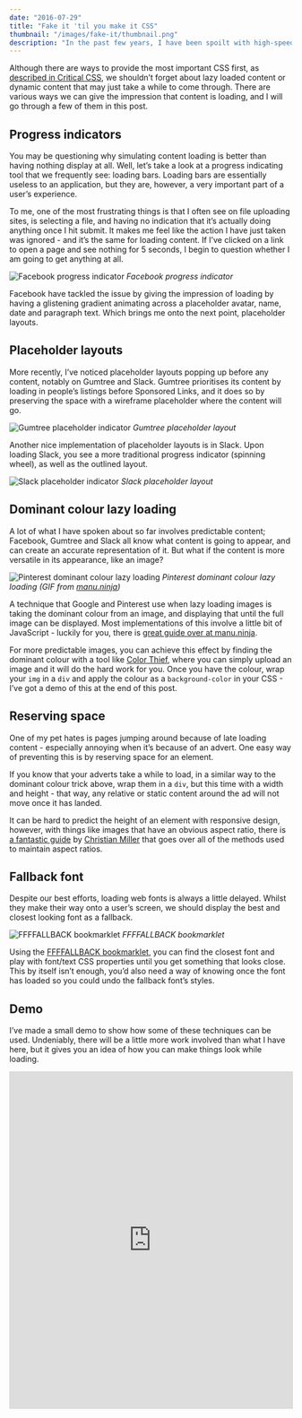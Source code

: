 ```yaml
---
date: "2016-07-29"
title: "Fake it 'til you make it CSS"
thumbnail: "/images/fake-it/thumbnail.png"
description: "In the past few years, I have been spoilt with high-speed broadband that makes browsing the web a stress-free task. But realistically, not everyone has fibre optic, and a lot of people consume web content through 3G. Where am I going with this? Well, I think we can all agree that there is nothing worse than a white page with content slowly populating, so why don’t we fake it until the content makes it?"
---
```

Although there are ways to provide the most important CSS first, as [described in Critical CSS](https://www.smashingmagazine.com/2015/08/understanding-critical-css/), we shouldn’t forget about lazy loaded content or dynamic content that may just take a while to come through. There are various ways we can give the impression that content is loading, and I will go through a few of them in this post.

## Progress indicators

You may be questioning why simulating content loading is better than having nothing display at all. Well, let’s take a look at a progress indicating tool that we frequently see: loading bars. Loading bars are essentially useless to an application, but they are, however, a very important part of a user’s experience.

To me, one of the most frustrating things is that I often see on file uploading sites, is selecting a file, and having no indication that it’s actually doing anything once I hit submit. It makes me feel like the action I have just taken was ignored - and it’s the same for loading content. If I’ve clicked on a link to open a page and see nothing for 5 seconds, I begin to question whether I am going to get anything at all.

![Facebook progress indicator](/images/fake-it/facebook.gif)
_Facebook progress indicator_

Facebook have tackled the issue by giving the impression of loading by having a glistening gradient animating across a placeholder avatar, name, date and paragraph text. Which brings me onto the next point, placeholder layouts.

## Placeholder layouts

More recently, I’ve noticed placeholder layouts popping up before any content, notably on Gumtree and Slack. Gumtree prioritises its content by loading in people’s listings before Sponsored Links, and it does so by preserving the space with a wireframe placeholder where the content will go.

![Gumtree placeholder indicator](/images/fake-it/gumtree.gif)
_Gumtree placeholder layout_

Another nice implementation of placeholder layouts is in Slack. Upon loading Slack, you see a more traditional progress indicator (spinning wheel), as well as the outlined layout.

![Slack placeholder indicator](/images/fake-it/slack.jpg)
_Slack placeholder layout_

## Dominant colour lazy loading

A lot of what I have spoken about so far involves predictable content; Facebook, Gumtree and Slack all know what content is going to appear, and can create an accurate representation of it. But what if the content is more versatile in its appearance, like an image?

![Pinterest dominant colour lazy loading](/images/fake-it/pinterest.gif)
_Pinterest dominant colour lazy loading (GIF from [manu.ninja](https://manu.ninja/dominant-colors-for-lazy-loading-images))_

A technique that Google and Pinterest use when lazy loading images is taking the dominant colour from an image, and displaying that until the full image can be displayed. Most implementations of this involve a little bit of JavaScript - luckily for you, there is [great guide over at manu.ninja](https://manu.ninja/dominant-colors-for-lazy-loading-images).

For more predictable images, you can achieve this effect by finding the dominant colour with a tool like [Color Thief](http://lokeshdhakar.com/projects/color-thief/), where you can simply upload an image and it will do the hard work for you. Once you have the colour, wrap your `img` in a `div` and apply the colour as a `background-color` in your CSS - I’ve got a demo of this at the end of this post.

## Reserving space

One of my pet hates is pages jumping around because of late loading content - especially annoying when it’s because of an advert. One easy way of preventing this is by reserving space for an element.

If you know that your adverts take a while to load, in a similar way to the dominant colour trick above, wrap them in a `div`, but this time with a width and height - that way, any relative or static content around the ad will not move once it has landed.

It can be hard to predict the height of an element with responsive design, however, with things like images that have an obvious aspect ratio, there is [a fantastic guide](http://xtianmiller.com/notes/maintaining-ratio-of-elements-all-the-methods/) by [Christian Miller](https://twitter.com/xtianmiller) that goes over all of the methods used to maintain aspect ratios.

## Fallback font

Despite our best efforts, loading web fonts is always a little delayed. Whilst they make their way onto a user’s screen, we should display the best and closest looking font as a fallback.

![FFFFALLBACK bookmarklet](/images/fake-it/fallback.gif)
_FFFFALLBACK bookmarklet_

Using the [FFFFALLBACK bookmarklet](http://ffffallback.com/), you can find the closest font and play with font/text CSS properties until you get something that looks close. This by itself isn’t enough, you’d also need a way of knowing once the font has loaded so you could undo the fallback font’s styles.

## Demo

I’ve made a small demo to show how some of these techniques can be used. Undeniably, there will be a little more work involved than what I have here, but it gives you an idea of how you can make things look while loading.

<iframe src="https://codier.io/embed/rkAMYM-GQ?tab=preview" style="width: 100%; height: 600px; border: 1px solid #D3D3D3;" sandbox="allow-modals allow-forms allow-popups allow-scripts allow-same-origin" scrolling="no"></iframe>
